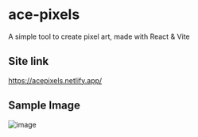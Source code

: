# ace-pixels
A simple tool to create pixel art, made with React &amp; Vite

## Site link
https://acepixels.netlify.app/

## Sample Image
![image](https://user-images.githubusercontent.com/49946791/157809885-e36216e7-6bc9-4344-976c-11cdcf7c1039.png)
